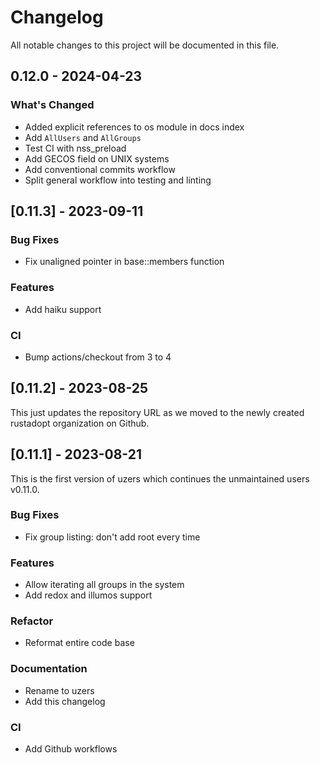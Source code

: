 # Changelog

All notable changes to this project will be documented in this file.

## 0.12.0 - 2024-04-23

### What's Changed
- Added explicit references to os module in docs index
- Add `AllUsers` and `AllGroups`
- Test CI with nss_preload
- Add GECOS field on UNIX systems
- Add conventional commits workflow
- Split general workflow into testing and linting


## [0.11.3] - 2023-09-11

### Bug Fixes
- Fix unaligned pointer in base::members function

### Features
- Add haiku support

### CI
- Bump actions/checkout from 3 to 4


## [0.11.2] - 2023-08-25
This just updates the repository URL as we moved to the newly created
rustadopt organization on Github.


## [0.11.1] - 2023-08-21

This is the first version of uzers which continues the unmaintained
users v0.11.0.

### Bug Fixes
- Fix group listing: don't add root every time

### Features
- Allow iterating all groups in the system
- Add redox and illumos support

### Refactor
- Reformat entire code base

### Documentation
- Rename to uzers
- Add this changelog

### CI
- Add Github workflows
